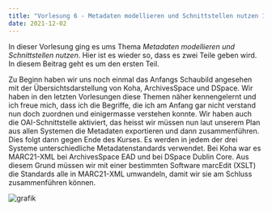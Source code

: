 ```yaml
---
title: "Vorlesung 6 - Metadaten modellieren und Schnittstellen nutzen 1/2"
date: 2021-12-02
---
```


In dieser Vorlesung ging es ums Thema *Metadaten modellieren und Schnittstellen nutzen*. Hier ist es wieder so, dass es zwei Teile geben wird. In diesem Beitrag geht es um den ersten Teil.

Zu Beginn haben wir uns noch einmal das Anfangs Schaubild angesehen mit der Übersichtsdarstellung von Koha, ArchivesSpace und DSpace. Wir haben in den letzten Vorlesungen diese Themen näher kennengelernt und ich freue mich, dass ich die Begriffe, die ich am Anfang gar nicht verstand nun doch zuordnen und einigermasse verstehen konnte. Wir haben auch die OAI-Schnittstelle aktiviert, das heisst wir müssen nun laut unserem Plan aus allen Systemen die Metadaten exportieren und dann zusammenführen. Dies folgt dann gegen Ende des Kurses. Es werden in jedem der drei Systeme unterschiedliche Metadatenstandards verwendet. Bei Koha war es MARC21-XML bei ArchivesSpace EAD und bei DSpace Dublin Core. Aus diesem Grund müssen wir mit einer bestimmten Software marcEdit (XSLT) die Standards alle in MARC21-XML umwandeln, damit wir sie am Schluss zusammenführen können.

![grafik](https://user-images.githubusercontent.com/90787818/151679420-a2ffd9d0-284c-408e-a420-2525dd84d610.png)



